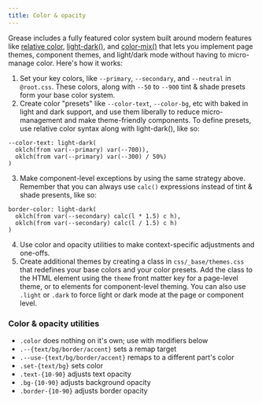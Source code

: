 ```yaml
---
title: Color & opacity
---
```

Grease includes a fully featured color system built around modern features like [relative color](https://developer.mozilla.org/en-US/docs/Web/CSS/CSS_colors/Relative_colors), [light-dark()](https://developer.mozilla.org/en-US/docs/Web/CSS/color_value/light-dark), and [color-mix()](https://developer.mozilla.org/en-US/docs/Web/CSS/color_value/color-mix) that lets you implement page themes, component themes, and light/dark mode without having to micro-manage color. Here's how it works:
1. Set your key colors, like `--primary`, `--secondary`, and `--neutral` in `@root.css`. These colors, along with `--50` to `--900` tint & shade presets form your base color system.
2. Create color "presets" like `--color-text`, `--color-bg`, etc with baked in light and dark support, and use them liberally to reduce micro-management and make theme-friendly components. To define presets, use relative color syntax along with light-dark(), like so:
```
--color-text: light-dark(
  oklch(from var(--primary) var(--700)),
  oklch(from var(--primary) var(--300) / 50%)
)
```
3. Make component-level exceptions by using the same strategy above. Remember that you can always use `calc()` expressions instead of tint & shade presents, like so:
```
border-color: light-dark(
  oklch(from var(--secondary) calc(l * 1.5) c h),
  oklch(from var(--secondary) calc(l / 1.5) c h)
)
```
4. Use color and opacity utilities to make context-specific adjustments and one-offs.
5. Create additional themes by creating a class in `css/_base/themes.css` that redefines your base colors and your color presets. Add the class to the HTML element using the `theme` front matter key for a page-level theme, or to elements for component-level theming. You can also use `.light` or `.dark` to force light or dark mode at the page or component level.

### Color & opacity utilities

- `.color` does nothing on it's own; use with modifiers below
- `.--{text/bg/border/accent}` sets a remap target
- `.--use-{text/bg/border/accent}` remaps to a different part's color
- `.set-{text/bg}` sets color
- `.text-{10-90}` adjusts text opacity
- `.bg-{10-90}` adjusts background opacity
- `.border-{10-90}` adjusts border opacity